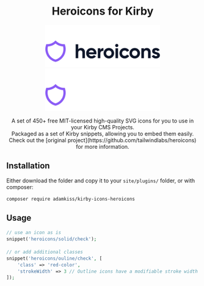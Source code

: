 <h1 align="center">Heroicons for Kirby</h1>

<p align="center">
  <a href="https://heroicons.com/#gh-light-mode-only" target="_blank">
    <img src="https://raw.githubusercontent.com/tailwindlabs/heroicons/master/.github/logo-light.svg" alt="Heroicons" width="300">
  </a>
  <a href="https://heroicons.com/#gh-dark-mode-only" target="_blank">
    <img src="https://raw.githubusercontent.com/tailwindlabs/heroicons/master/.github/logo-dark.svg" alt="Heroicons" width="300">
  </a>
</p>

<p align="center">
  A set of 450+ free MIT-licensed high-quality SVG icons for you to use in your Kirby CMS Projects. <br>Packaged as a set of Kirby snippets, allowing you to embed them easily. Check out the [original project](https://github.com/tailwindlabs/heroicons) for more information.
<p>

## Installation

Either download the folder and copy it to your `site/plugins/` folder, or with composer:

``` bash
composer require adamkiss/kirby-icons-heroicons
```

## Usage

``` php
// use an icon as is
snippet('heroicons/solid/check');

// or add additional classes
snippet('heroicons/ouline/check', [
    'class' => 'red-color',
    'strokeWidth' => 3 // Outline icons have a modifiable stroke width as well
]);
```
